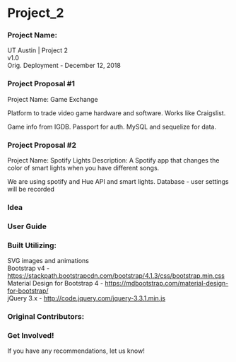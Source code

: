 # Project_2

### Project Name:
UT Austin  | Project 2 \
v1.0 \
Orig. Deployment - December 12, 2018

### Project Proposal #1 
Project Name: Game Exchange

Platform to trade video game hardware and software. Works like Craigslist. 

Game info from IGDB. Passport for auth. MySQL and sequelize for data.

### Project Proposal #2
Project Name: Spotify Lights
Description: A Spotify app that changes the color of smart lights when you have different songs.

We are using spotify and Hue API and smart lights.
Database - user settings will be recorded 




### Idea
### User Guide
### Built Utilizing: 
SVG images and animations \
Bootstrap v4 - <https://stackpath.bootstrapcdn.com/bootstrap/4.1.3/css/bootstrap.min.css> \
Material Design for Bootstrap 4 - <https://mdbootstrap.com/material-design-for-bootstrap/> \
jQuery 3.x - <http://code.jquery.com/jquery-3.3.1.min.js> 

### Original Contributors:


### Get Involved!
If you have any recommendations, let us know!  
